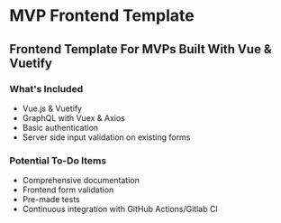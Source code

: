 # MVP Frontend Template #
## Frontend Template For MVPs Built With Vue & Vuetify  ##

### What's Included ###

- Vue.js & Vuetify
- GraphQL with Vuex & Axios
- Basic authentication
- Server side input validation on existing forms

### Potential To-Do Items ###

- Comprehensive documentation
- Frontend form validation
- Pre-made tests
- Continuous integration with GitHub Actions/Gitlab CI
